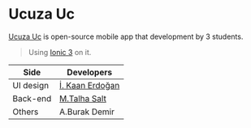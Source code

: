 # Ucuza Uc

<a href="https://github.com/2ez4salt/ucuza-uc/#">Ucuza Uc</a> is open-source mobile app that development by 3 students.
> Using <a href="https://github.com/ionic-team/ionic-v3" target="_blank">Ionic 3</a> on it.

<table>
  <thead>
    <tr>
      <th>Side</th>
      <th>Developers</th>
    <tr>
  </thead>
  <tbody>
    <tr>
      <td>UI design  </td>
      <td><a href="https://https://github.com/kaanerdogan" target="_blank">İ. Kaan Erdoğan</a></td>
    </tr>
    <tr>
      <td>Back-end </td>
      <td><a href="https://github.com/2ez4salt" target="_blank">M.Talha Salt</a></td>
    </tr>
    <tr>
      <td>Others</td>
      <td> A.Burak Demir </td>
    </tr>
  </tbody>
</table>
